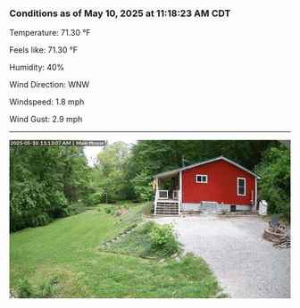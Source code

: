 ### Conditions as of May 10, 2025 at 11:18:23 AM CDT 

Temperature: 71.30 &deg;F

Feels like: 71.30 &deg;F

Humidity: 40%

Wind Direction: WNW

Windspeed: 1.8 mph

Wind Gust: 2.9 mph

---

<img src="./images/latest.jpeg"/>

